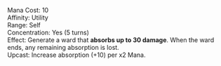 Mana Cost: 10  
Affinity: Utility  
Range: Self  
Concentration: Yes (5 turns)  
Effect: Generate a ward that **absorbs up to 30 damage**. When the ward ends, any remaining absorption is lost.  
Upcast: Increase absorption (+10) per x2 Mana.